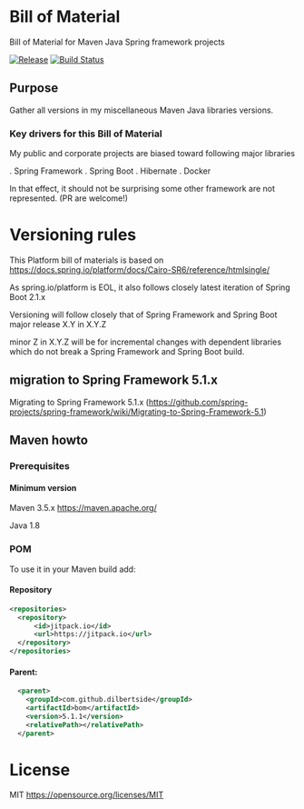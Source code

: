 # Bill of Material

Bill of Material for Maven Java Spring framework projects

[![Release](https://jitpack.io/v/dilbertside/bom.svg)](https://jitpack.io/#dilbertside/bom)
[![Build Status](https://travis-ci.org/dilbertside/bom.svg)](https://travis-ci.org/dilbertside/bom)

## Purpose

Gather all versions in my miscellaneous Maven Java libraries versions.

### Key drivers for this Bill of Material

My public and corporate projects are biased toward following major libraries 

. Spring Framework
. Spring Boot
. Hibernate
. Docker

In that effect, it should not be surprising some other framework are not represented. (PR are welcome!)

# Versioning rules

This Platform bill of materials is based on https://docs.spring.io/platform/docs/Cairo-SR6/reference/htmlsingle/

As spring.io/platform is EOL, it also follows closely latest iteration of Spring Boot 2.1.x

Versioning will follow closely that of Spring Framework and Spring Boot major release X.Y in X.Y.Z

minor Z in X.Y.Z will be for incremental changes with dependent libraries which do not break a Spring Framework and Spring Boot build. 

## migration to Spring Framework 5.1.x

Migrating to Spring Framework 5.1.x (https://github.com/spring-projects/spring-framework/wiki/Migrating-to-Spring-Framework-5.1)


## Maven howto

### Prerequisites

#### Minimum version

Maven 3.5.x https://maven.apache.org/

Java 1.8

### POM

To use it in your Maven build add:

#### Repository

```xml
<repositories>
  <repository>
      <id>jitpack.io</id>
      <url>https://jitpack.io</url>
  </repository>
</repositories>
```

#### Parent:


```xml
  <parent>
    <groupId>com.github.dilbertside</groupId>
    <artifactId>bom</artifactId>
    <version>5.1.1</version>
    <relativePath></relativePath>
  </parent>
```

# License

MIT https://opensource.org/licenses/MIT

